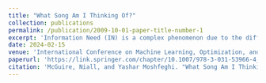 ```yaml
---
title: "What Song Am I Thinking Of?"
collection: publications
permalink: /publication/2009-10-01-paper-title-number-1
excerpt: 'Information Need (IN) is a complex phenomenon due to the difficulty experienced when realising and formulating it into a query format. This leads to a semantic gap between the IN and its representation (e.g., the query). Studies have investigated techniques to bridge this gap by using neurophysiological features. Music Information Retrieval (MIR) is a sub-field of IR that could greatly benefit from bridging the gap between IN and query, as songs present an acute challenge for IR systems. A searcher may be able to recall/imagine a piece of music they wish to search for but still need to remember key pieces of information (title, artist, lyrics) used to formulate a query that an IR system can process. Although, if a MIR system could understand the imagined song, it may allow the searcher to satisfy their IN better. As such, in this study, we aim to investigate the possibility of detecting pieces from Electroencephalogram (EEG) signals captured while participants “listen” to or “imagine” songs. We employ six machine learning models on the publicly available data set, OpenMIIR. In the model training phase, we devised several experiment scenarios to explore the capabilities of the models to determine the potential effectiveness of Perceived and Imagined EEG song data in a MIR system. Our results show that, firstly, we can detect perceived songs using the recorded brain signals, with an accuracy of 62.0% (SD 5.4%). Furthermore, we classified imagined songs with an accuracy of 60.8% (SD 13.2%). Insightful results were also gained from several experiment scenarios presented within this paper. Overall, the encouraging results produced by this study are a crucial step towards information retrieval systems capable of interpreting INs from the brain, which can help alleviate the semantic gap’s negative impact on information retrieval.'
date: 2024-02-15
venue: 'International Conference on Machine Learning, Optimization, and Data Science'
paperurl: 'https://link.springer.com/chapter/10.1007/978-3-031-53966-4_31'
citation: 'McGuire, Niall, and Yashar Moshfeghi. "What Song Am I Thinking Of?." International Conference on Machine Learning, Optimization, and Data Science. 2023.'
---
```

